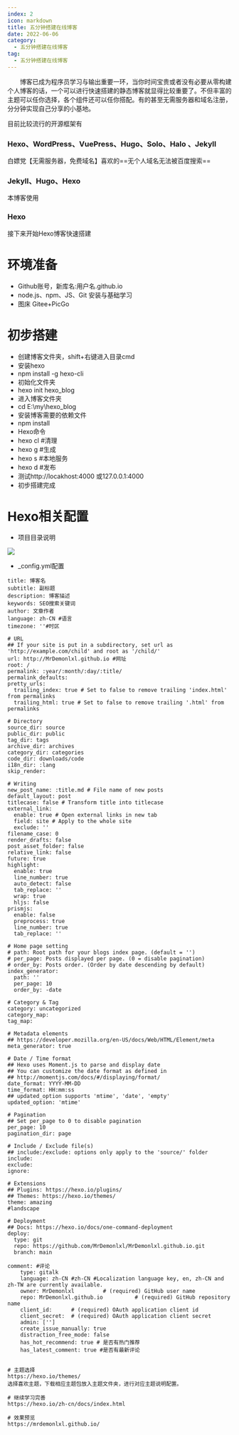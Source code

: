 ```yaml
---
index: 2
icon: markdown
title: 五分钟搭建在线博客
date: 2022-06-06
category:
  - 五分钟搭建在线博客
tag:
  - 五分钟搭建在线博客
---
```


&emsp;&emsp;博客已成为程序员学习与输出重要一环，当你时间宝贵或者没有必要从零构建个人博客的话，一个可以进行快速搭建的静态博客就显得比较重要了。不但丰富的主题可以任你选择，各个组件还可以任你搭配。有的甚至无需服务器和域名注册，分分钟实现自己分享的小基地。  
<!-- more -->
目前比较流行的开源框架有 
### Hexo、WordPress、VuePress、Hugo、Solo、Halo 、Jekyll
白嫖党【无需服务器，免费域名】喜欢的==无个人域名无法被百度搜索==
### Jekyll、Hugo、Hexo
本博客使用
### Hexo
接下来开始Hexo博客快速搭建

# 环境准备
- Github账号，新库名:用户名.github.io
- node.js、npm、JS、Git 安装与基础学习
- 图床 Gitee+PicGo  

# 初步搭建
- 创建博客文件夹，shift+右键进入目录cmd
- 安装hexo
- npm install -g hexo-cli
- 初始化文件夹
- hexo init hexo_blog 
- 进入博客文件夹
- cd E:\my\hexo_blog
- 安装博客需要的依赖文件
- npm install  
- Hexo命令
- hexo cl	#清理
- hexo g	#生成
- hexo s	#本地服务 
- hexo d	#发布
- 测试http://locakhost:4000  或127.0.0.1:4000 
- 初步搭建完成  

# Hexo相关配置
- 项目目录说明
<img src='http://qnimg.gisfsde.com/Hexo目录说明.png'/>

- _config.yml配置
```
title: 博客名
subtitle: 副标题
description: 博客描述
keywords: SEO搜索关键词
author: 文章作者
language: zh-CN #语言
timezone: ''#时区

# URL
## If your site is put in a subdirectory, set url as 'http://example.com/child' and root as '/child/'
url: http://MrDemonlxl.github.io #网址
root: /
permalink: :year/:month/:day/:title/
permalink_defaults:
pretty_urls:
  trailing_index: true # Set to false to remove trailing 'index.html' from permalinks
  trailing_html: true # Set to false to remove trailing '.html' from permalinks

# Directory
source_dir: source
public_dir: public
tag_dir: tags
archive_dir: archives
category_dir: categories
code_dir: downloads/code
i18n_dir: :lang
skip_render:

# Writing
new_post_name: :title.md # File name of new posts
default_layout: post
titlecase: false # Transform title into titlecase
external_link:
  enable: true # Open external links in new tab
  field: site # Apply to the whole site
  exclude: ''
filename_case: 0
render_drafts: false
post_asset_folder: false
relative_link: false
future: true
highlight:
  enable: true
  line_number: true
  auto_detect: false
  tab_replace: ''
  wrap: true
  hljs: false
prismjs:
  enable: false
  preprocess: true
  line_number: true
  tab_replace: ''

# Home page setting
# path: Root path for your blogs index page. (default = '')
# per_page: Posts displayed per page. (0 = disable pagination)
# order_by: Posts order. (Order by date descending by default)
index_generator:
  path: ''
  per_page: 10
  order_by: -date

# Category & Tag
category: uncategorized
category_map:
tag_map:

# Metadata elements
## https://developer.mozilla.org/en-US/docs/Web/HTML/Element/meta
meta_generator: true

# Date / Time format
## Hexo uses Moment.js to parse and display date
## You can customize the date format as defined in
## http://momentjs.com/docs/#/displaying/format/
date_format: YYYY-MM-DD
time_format: HH:mm:ss
## updated_option supports 'mtime', 'date', 'empty'
updated_option: 'mtime'

# Pagination
## Set per_page to 0 to disable pagination
per_page: 10
pagination_dir: page

# Include / Exclude file(s)
## include:/exclude: options only apply to the 'source/' folder
include:
exclude:
ignore:

# Extensions
## Plugins: https://hexo.io/plugins/
## Themes: https://hexo.io/themes/
theme: amazing
#landscape

# Deployment
## Docs: https://hexo.io/docs/one-command-deployment
deploy:
  type: git
  repo: https://github.com/MrDemonlxl/MrDemonlxl.github.io.git
  branch: main

comment: #评论
    type: gitalk 
    language: zh-CN #zh-CN #Localization language key, en, zh-CN and zh-TW are currently available.
    owner: MrDemonlxl         # (required) GitHub user name
    repo: MrDemonlxl.github.io          # (required) GitHub repository name
    client_id:      # (required) OAuth application client id
    client_secret:  # (required) OAuth application client secret
    admin: ['']
    create_issue_manually: true
    distraction_free_mode: false
    has_hot_recommend: true # 是否有热门推荐
    has_latest_comment: true #是否有最新评论
```
```  

# 主题选择
https://hexo.io/themes/
选择喜欢主题，下载相应主题包放入主题文件夹，进行对应主题说明配置。  

# 继续学习完善
https://hexo.io/zh-cn/docs/index.html  

# 效果预览
https://mrdemonlxl.github.io/
```